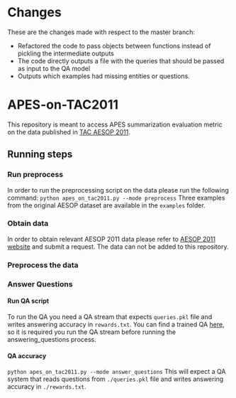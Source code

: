 # Changes
These are the changes made with respect to the master branch:
- Refactored the code to pass objects between functions instead of pickling the intermediate outputs
- The code directly outputs a file with the queries that should be passed as input to the QA model
- Outputs which examples had missing entities or questions.

# APES-on-TAC2011

This repository is meant to access APES summarization evaluation metric on the data published in [TAC AESOP 2011](https://tac.nist.gov/2011/Summarization/AESOP.2011.guidelines.html).

## Running steps
### Run preprocess
In order to run the preprocessing script on the data please run the following command:
```python apes_on_tac2011.py --mode preprocess```
Three examples from the original AESOP dataset are available in the `examples` folder.

### Obtain data
In order to obtain relevant AESOP 2011 data please refer to [AESOP 2011 website](https://tac.nist.gov/2011/Summarization/AESOP.2011.guidelines.html) and submit a request. The data can not be added to this repository.
### Preprocess the data

### Answer Questions
#### Run QA script
To run the QA you need a QA stream that expects `queries.pkl` file and writes answering accuracy in `rewards.txt`.
You can find a trained QA [here](https://github.com/mataney/rc-cnn-dailymail), so it is required you run the QA stream before running the answering_questions process.

#### QA accuracy

```python apes_on_tac2011.py --mode answer_questions```
This will expect a QA system that reads questions from `./queries.pkl` file and writes answering accuracy in `./rewards.txt`.

